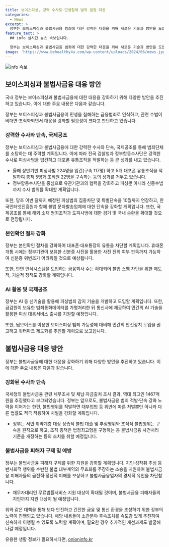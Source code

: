```yaml
---
title: 보이스피싱, 강력 수사로 민생침해 범죄 엄정 대응
categories:
  - News
excerpt: >
  정부는 보이스피싱과 불법사금융 범죄에 대한 강력한 대응을 위해 새로운 기술과 방안을 도입하고 있다. 보이스피싱 집중 수사와 불법스팸 발송업체 제재 강화, 신기술 도입 등으로 범죄를 집중 태스크포스를 통해 대응하고 있으며, AI 기술을 활용한 피싱범죄 감지기술 도입 등의 대책을 논의했다. 또한, 불법사금융 관련 특별 단속 결과는 큰 성과를 내고 있으며, 불법사금융 범죄에 대한 노력을 지속할 계획이다. 전기통신금융사기 대응 방안과 불법사금융 대응 방안을 통해 피해 최소화를 위한 노력을 계속할 예정이다.
feature_text: >
  ## info 실시간 뉴스 속보입니다.

  정부는 보이스피싱과 불법사금융 범죄에 대한 강력한 대응을 위해 새로운 기술과 방안을 도입하고 있다. 보이스피싱 집중 수사와 불법스팸 발송업체 제재 강화, 신기술 도입 등으로 범죄를 집중 태스크포스를 통해 대응하고 있으며, AI 기술을 활용한 피싱범죄 감지기술 도입 등의 대책을 논의했다. 또한, 불법사금융 관련 특별 단속 결과는 큰 성과를 내고 있으며, 불법사금융 범죄에 대한 노력을 지속할 계획이다. 전기통신금융사기 대응 방안과 불법사금융 대응 방안을 통해 피해 최소화를 위한 노력을 계속할 예정이다.
image: 'https://www.behealthy4u.com/wp-content/uploads/2024/06/news.jpg'
---
```


<p><img src="https://www.behealthy4u.com/wp-content/uploads/2024/06/news.jpg" alt="info 속보" /></p>

<h2 data-ke-size="size26">보이스피싱과 불법사금융 대응 방안</h2>

<p>국내 정부는 보이스피싱과 불법사금융에 대한 대응을 강화하기 위해 다양한 방안을 추진하고 있습니다. 이에 대한 주요 내용은 다음과 같습니다.</p>

<p data-ke-size="size16">정부는 보이스피싱과 불법사금융이 민생을 침해하는 금융범죄로 인식하고, 관련 수법이 비대면·조직화되면서 대응을 강화할 필요성이 크다고 판단하고 있습니다.</p>

<h3>강력한 수사와 단속, 국제공조</h3>

<p>정부는 보이스피싱과 불법사금융에 대한 강력한 수사와 단속, 국제공조를 통해 범죄단체를 소탕하는 데 주력할 계획입니다. 이에 따라 전국 검찰청과 정부합동수사단은 강력한 수사로 피싱사범을 입건하고 대포폰 유통조직을 적발하는 등 큰 성과를 내고 있습니다.</p>

<ul>
  <li>올해 상반기만 피싱사범 224명을 입건(구속 117명) 하고 5개 대포폰 유통조직을 적발하여 총책 5명과 조직원 22명을 구속하는 등의 성과를 거두고 있습니다.</li>
  <li>정부합동수사단을 중심으로 유관기관과의 협력을 강화하고 피싱뿐 아니라 신종수법까지 수사 범위를 확대할 계획입니다.</li>
</ul>

<p data-ke-size="size16">또한, 당초 이번 달까지 예정된 피싱범죄 집중차단 및 특별단속을 10월까지 연장하고, 한국인터넷진흥원과 함께 불법 문자발송업체에 대한 단속을 강화할 계획입니다. 또한, 국제공조를 통해 해외 소재 범죄조직과 도피사범에 대한 검거 및 국내 송환을 확대할 것으로 전망됩니다.</p>

<h3>본인확인 절차 강화</h3>

<p>정부는 본인확인 절차를 강화하여 대포폰·대포통장의 유통을 차단할 계획입니다. 휴대폰 개통 시에는 정부기관이 보유한 신분증 사진을 활용한 사진 진위 여부 판독까지 가능하여 신분증 위변조가 어려워질 것으로 예상됩니다.</p>

<p data-ke-size="size16">또한, 안면 인식시스템을 도입하는 금융회사 수는 확대되어 불법 스팸 차단을 위한 제도적, 기술적 정책도 강화할 계획입니다.</p>

<h3>AI 활용 및 국제공조</h3>

<p>정부는 AI 등 신기술을 활용해 피싱범죄 감지 기술을 개발하고 도입할 계획입니다. 또한, 금감원이 보유한 범죄통화데이터를 가명처리한 뒤 통신사에 제공하여 민간의 AI 기술을 활용한 피싱 대응서비스 출시를 지원할 예정입니다.</p>

<p data-ke-size="size16">또한, 딥보이스를 이용한 보이스피싱 범죄 가능성에 대비해 민간의 안전장치 도입을 권고하고 워터마크 제도화를 추진할 계획으로 보고됩니다.</p>

<h2 data-ke-size="size26">불법사금융 대응 방안</h2>

<p>정부는 불법사금융에 대한 대응을 강화하기 위해 다양한 방안을 추진하고 있습니다. 이에 대한 주요 내용은 다음과 같습니다.</p>

<h3>강화된 수사와 단속</h3>

<p>국세청의 불법사금융 관련 세무조사 및 체납·자금출처 조사 결과, 역대 최고인 1467억 원을 추징했다고 보고되었습니다. 정부는 앞으로도, 불법사금융 범죄 적발·단속 강화 노력을 이어가는 한편, 불법행위를 적발하면 대부업법 등 위반에 따른 처벌뿐만 아니라 다른 법률도 적극 적용하여 처벌을 강화할 계획입니다.</p>

<ul>
  <li>정부는 서민·취약계층 대상 상습적 불법 대출 및 추심행위와 조직적 불법행위는 구속을 원칙으로 하고, 조직 총책은 법정최고형을 구형하는 등 불법사금융 사건처리 기준을 개정하는 등의 조치를 취할 예정입니다.</li>
</ul>

<h3>불법사금융 피해자 구제 및 예방</h3>

<p>정부는 불법사금융 피해자 구제를 위한 지원을 강화할 계획입니다. 지인·성착취 추심 등 반사회적 행위를 수반한 불법 대부계약의 무효화를 주장하는 소송을 지원하여 불법사금융 피해자들의 금전적·정신적 피해를 보상하고 불법사금융업자의 경제적 유인을 차단합니다.</p>

<ul>
  <li>채무자대리인 무료법률서비스 지원 대상이 확대될 것이며, 불법사금융 피해자들의 지인까지 지원 대상이 될 예정입니다.</li>
</ul>

<p>위와 같은 대책을 통해 보다 안전하고 건전한 금융 및 통신 환경을 조성하기 위한 정부의 노력이 진행되고 있습니다. 해당 내용들이 소관분야 후속조치를 속도감 있게 추진하여 신속하게 이행될 수 있도록 노력할 계획이며, 필요한 경우 추가적인 개선과제도 발굴해 나갈 예정입니다.</p>

<p data-ke-size="size16"></p>
유용한 생활 정보가 필요하시다면, <a href="https://onioninfo.kr" rel="dofollow">onioninfo.kr</a>


